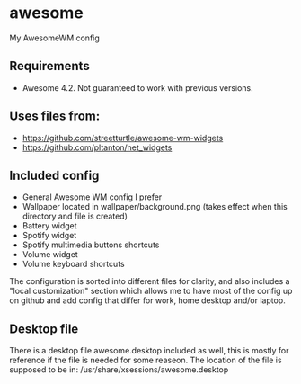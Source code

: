 # awesome
My AwesomeWM config

## Requirements
* Awesome 4.2. Not guaranteed to work with previous versions.

## Uses files from:
* https://github.com/streetturtle/awesome-wm-widgets
* https://github.com/pltanton/net_widgets

## Included config
* General Awesome WM config I prefer
* Wallpaper located in wallpaper/background.png (takes effect when this directory and file is created)
* Battery widget
* Spotify widget
* Spotify multimedia buttons shortcuts
* Volume widget
* Volume keyboard shortcuts

The configuration is sorted into different files for clarity, and also includes
a "local customization" section which allows me to have most of the config up
on github and add config that differ for work, home desktop and/or laptop.

## Desktop file
There is a desktop file awesome.desktop included as well, this is mostly for reference if the file is needed for some reaseon.
The location of the file is supposed to be in:
/usr/share/xsessions/awesome.desktop